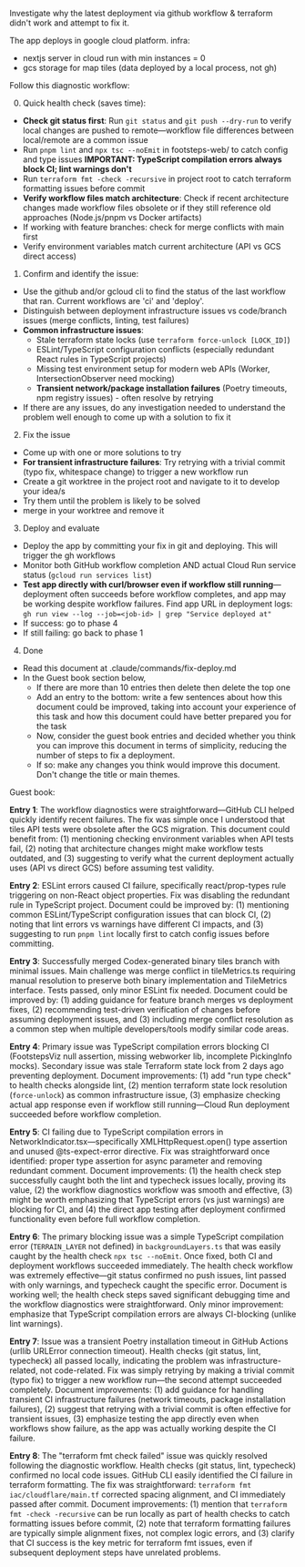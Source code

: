 Investigate why the latest deployment via github workflow & terraform didn't work and attempt to fix it.

The app deploys in google cloud platform.
infra:
- nextjs server in cloud run with min instances = 0
- gcs storage for map tiles (data deployed by a local process, not gh)

Follow this diagnostic workflow:

0. Quick health check (saves time):

- **Check git status first**: Run `git status` and `git push --dry-run` to verify local changes are pushed to remote—workflow file differences between local/remote are a common issue
- Run `pnpm lint` and `npx tsc --noEmit` in footsteps-web/ to catch config and type issues **IMPORTANT: TypeScript compilation errors always block CI; lint warnings don't**
- Run `terraform fmt -check -recursive` in project root to catch terraform formatting issues before commit
- **Verify workflow files match architecture**: Check if recent architecture changes made workflow files obsolete or if they still reference old approaches (Node.js/pnpm vs Docker artifacts)
- If working with feature branches: check for merge conflicts with main first
- Verify environment variables match current architecture (API vs GCS direct access)

1. Confirm and identify the issue:

- Use the github and/or gcloud cli to find the status of the last workflow that ran. Current workflows are 'ci' and 'deploy'.
- Distinguish between deployment infrastructure issues vs code/branch issues (merge conflicts, linting, test failures)
- **Common infrastructure issues**: 
  - Stale terraform state locks (use `terraform force-unlock [LOCK_ID]`)
  - ESLint/TypeScript configuration conflicts (especially redundant React rules in TypeScript projects)
  - Missing test environment setup for modern web APIs (Worker, IntersectionObserver need mocking)
  - **Transient network/package installation failures** (Poetry timeouts, npm registry issues) - often resolve by retrying
- If there are any issues, do any investigation needed to understand the problem well enough to come up with a solution to fix it

2. Fix the issue

- Come up with one or more solutions to try
- **For transient infrastructure failures**: Try retrying with a trivial commit (typo fix, whitespace change) to trigger a new workflow run
- Create a git worktree in the project root and navigate to it to develop your idea/s
- Try them until the problem is likely to be solved
- merge in your worktree and remove it

3. Deploy and evaluate

- Deploy the app by committing your fix in git and deploying. This will trigger the gh workflows
- Monitor both GitHub workflow completion AND actual Cloud Run service status (`gcloud run services list`)
- **Test app directly with curl/browser even if workflow still running**—deployment often succeeds before workflow completes, and app may be working despite workflow failures. Find app URL in deployment logs: `gh run view --log --job=<job-id> | grep "Service deployed at"`
- If success: go to phase 4
- If still failing: go back to phase 1

4. Done

- Read this document at .claude/commands/fix-deploy.md
- In the Guest book section below, 
  - If there are more than 10 entries then delete then delete the top one
  - Add an entry to the bottom: write a few sentences about how this document could be improved, taking into account your experience of this task and how this document could have better prepared you for the task
  - Now, consider the guest book entries and decided whether you think you can improve this document in terms of simplicity, reducing the number of steps to fix a deployment.
  - If so: make any changes you think would improve this document. Don't change the title or main themes.


Guest book:

**Entry 1**: The workflow diagnostics were straightforward—GitHub CLI helped quickly identify recent failures. The fix was simple once I understood that tiles API tests were obsolete after the GCS migration. This document could benefit from: (1) mentioning checking environment variables when API tests fail, (2) noting that architecture changes might make workflow tests outdated, and (3) suggesting to verify what the current deployment actually uses (API vs direct GCS) before assuming test validity.

**Entry 2**: ESLint errors caused CI failure, specifically react/prop-types rule triggering on non-React object properties. Fix was disabling the redundant rule in TypeScript project. Document could be improved by: (1) mentioning common ESLint/TypeScript configuration issues that can block CI, (2) noting that lint errors vs warnings have different CI impacts, and (3) suggesting to run `pnpm lint` locally first to catch config issues before committing.

**Entry 3**: Successfully merged Codex-generated binary tiles branch with minimal issues. Main challenge was merge conflict in tileMetrics.ts requiring manual resolution to preserve both binary implementation and TileMetrics interface. Tests passed, only minor ESLint fix needed. Document could be improved by: (1) adding guidance for feature branch merges vs deployment fixes, (2) recommending test-driven verification of changes before assuming deployment issues, and (3) including merge conflict resolution as a common step when multiple developers/tools modify similar code areas.

**Entry 4**: Primary issue was TypeScript compilation errors blocking CI (FootstepsViz null assertion, missing webworker lib, incomplete PickingInfo mocks). Secondary issue was stale Terraform state lock from 2 days ago preventing deployment. Document improvements: (1) add "run type check" to health checks alongside lint, (2) mention terraform state lock resolution (`force-unlock`) as common infrastructure issue, (3) emphasize checking actual app response even if workflow still running—Cloud Run deployment succeeded before workflow completion.

**Entry 5**: CI failing due to TypeScript compilation errors in NetworkIndicator.tsx—specifically XMLHttpRequest.open() type assertion and unused @ts-expect-error directive. Fix was straightforward once identified: proper type assertion for async parameter and removing redundant comment. Document improvements: (1) the health check step successfully caught both the lint and typecheck issues locally, proving its value, (2) the workflow diagnostics workflow was smooth and effective, (3) might be worth emphasizing that TypeScript errors (vs just warnings) are blocking for CI, and (4) the direct app testing after deployment confirmed functionality even before full workflow completion.

**Entry 6**: The primary blocking issue was a simple TypeScript compilation error (`TERRAIN_LAYER` not defined) in `backgroundLayers.ts` that was easily caught by the health check `npx tsc --noEmit`. Once fixed, both CI and deployment workflows succeeded immediately. The health check workflow was extremely effective—git status confirmed no push issues, lint passed with only warnings, and typecheck caught the specific error. Document is working well; the health check steps saved significant debugging time and the workflow diagnostics were straightforward. Only minor improvement: emphasize that TypeScript compilation errors are always CI-blocking (unlike lint warnings).

**Entry 7**: Issue was a transient Poetry installation timeout in GitHub Actions (urllib URLError connection timeout). Health checks (git status, lint, typecheck) all passed locally, indicating the problem was infrastructure-related, not code-related. Fix was simply retrying by making a trivial commit (typo fix) to trigger a new workflow run—the second attempt succeeded completely. Document improvements: (1) add guidance for handling transient CI infrastructure failures (network timeouts, package installation failures), (2) suggest that retrying with a trivial commit is often effective for transient issues, (3) emphasize testing the app directly even when workflows show failure, as the app was actually working despite the CI failure.

**Entry 8**: The "terraform fmt check failed" issue was quickly resolved following the diagnostic workflow. Health checks (git status, lint, typecheck) confirmed no local code issues. GitHub CLI easily identified the CI failure in terraform formatting. The fix was straightforward: `terraform fmt iac/cloudflare/main.tf` corrected spacing alignment, and CI immediately passed after commit. Document improvements: (1) mention that `terraform fmt -check -recursive` can be run locally as part of health checks to catch formatting issues before commit, (2) note that terraform formatting failures are typically simple alignment fixes, not complex logic errors, and (3) clarify that CI success is the key metric for terraform fmt issues, even if subsequent deployment steps have unrelated problems.

